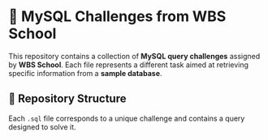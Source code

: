 # 📌 MySQL Challenges from WBS School  

This repository contains a collection of **MySQL query challenges** assigned by **WBS School**. Each file represents a different task aimed at retrieving specific information from a **sample database**.

## 📂 Repository Structure  

Each `.sql` file corresponds to a unique challenge and contains a query designed to solve it.  

